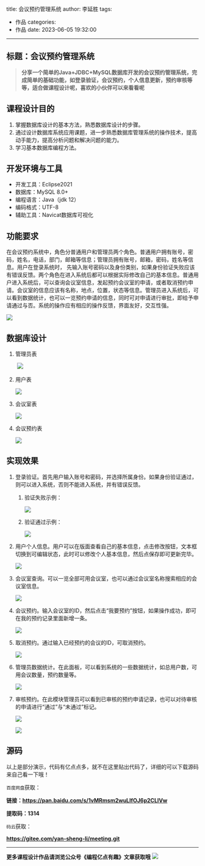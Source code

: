 title: 会议预约管理系统
author: 李延胜
tags:
  - 作品
categories:
  - 作品
date: 2023-06-05 19:32:00
---

## 标题：会议预约管理系统

> **分享一个简单的Java+JDBC+MySQL数据库开发的会议预约管理系统，完成简单的基础功能，如登录验证，会议预约，个人信息更新，预约审核等等，适合做课程设计呢，喜欢的小伙伴可以来看看呢**

## 课程设计目的

1.  掌握数据库设计的基本方法，熟悉数据库设计的步骤。
2.  通过设计数据库系统应用课题，进一步熟悉数据库管理系统的操作技术，提高动手能力，提高分析问题和解决问题的能力。
3. 学习基本数据库编程方法。

## 开发环境与工具

- 开发工具：Eclipse2021
- 数据库：MySQL 8.0+
- 编程语言：Java（jdk 12）
- 编码格式：UTF-8
- 辅助工具：Navicat数据库可视化

## 功能要求

​		在会议预约系统中，角色分普通用户和管理员两个角色。普通用户拥有账号，密码，姓名，电话，部门，邮箱等信息；管理员拥有账号，邮箱，密码，姓名等信息。用户在登录系统时， 先输入账号密码以及身份类别，如果身份验证失败应该有错误反馈。两个角色在进入系统后都可以根据实际修改自己的基本信息。普通用户进入系统后，可以查询会议室信息，发起预约会议室的申请，或者取消预约申请。会议室的信息应该有名称，地点，位置，状态等信息。管理员进入系统后，可以看到数据统计，也可以一览预约申请的信息，同时可对申请进行审批，即给予申请通过与否。系统的操作应有相应的操作反馈，界面友好，交互性强。

![](http://liyansheng.top/typora/image-20220701123054356.png)

## 数据库设计

1. 管理员表

    ​		![](http://liyansheng.top/typora/image-20220701123555136.png)                    

2. 用户表

    ![](http://liyansheng.top/typora/image-20220701123508251.png)

3. 会议室表

    ![](http://liyansheng.top/typora/image-20220701123524814.png)

4. 会议预约表

    ![](http://liyansheng.top/typora/image-20220701123534796.png)

## 实现效果

1. 登录验证。首先用户输入账号和密码，并选择所属身份。如果身份验证通过，则可以进入系统，否则不能进入系统，并有错误反馈。

    1. 验证失败示例：

        ![](http://liyansheng.top/typora/image-20220701123729647.png)

    2. 验证通过示例：

        ![](http://liyansheng.top/typora/image-20220701123749317.png)

2. 用户个人信息。用户可以在版面查看自己的基本信息，点击修改按钮，文本框切换到可编辑状态，此时可以修改个人基本信息，然后点保存即可更新完毕。

    ![](http://liyansheng.top/typora/image-20220701123820983.png)

3. 会议室查询。可以一览全部可用会议室，也可以通过会议室名称搜索相应的会议室信息。

    ![](http://liyansheng.top/typora/image-20220701123848854.png)

4. 会议预约。输入会议室的ID，然后点击“我要预约”按钮，如果操作成功，即可在我的预约记录里面新增一条。

    ![](http://liyansheng.top/typora/image-20220701123918560.png)

5. 取消预约。通过输入已经预约的会议的ID，可取消预约。

    ![](http://liyansheng.top/typora/image-20220701123948492.png)

6. 管理员数据统计。在此面板，可以看到系统的一些数据统计，如总用户数，可用会议数量，预约数量等。

    ![](http://liyansheng.top/typora/image-20220701124015061.png)

7. 审核预约。在此模块管理员可以看到已审核的预约申请记录，也可以对待审核的申请进行“通过”与“未通过”标记。

    ![](http://liyansheng.top/typora/image-20220701124043895.png)

    ![](http://liyansheng.top/typora/image-20220701124055136.png)
    

    
    

## 源码

以上是部分演示，代码有亿点点多，就不在这里贴出代码了，详细的可以下载源码来自己看一下哦！

`百度网盘`获取：

**链接：https://pan.baidu.com/s/1vMRmsm2wuLlfOJ6p2CLlVw** 

**提取码：1314**

`码云`获取：

**https://gitee.com/yan-sheng-li/meeting.git**

------

**更多课程设计作品请浏览公众号《编程亿点有趣》文章获取哦**
  ![](http://liyansheng.top/typora/pvTQ1bYb9j2rLQe0WQEfmAqnbxLhUfje.gif)